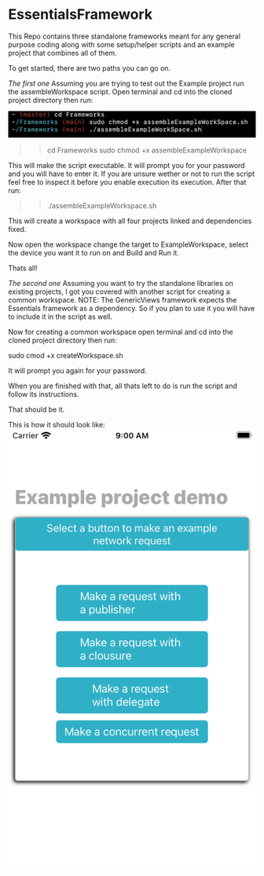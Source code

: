 # EssentialsFramework
This Repo contains three standalone frameworks meant for any general purpose coding along with some setup/helper scripts and an example project that combines all of them.

To get started, there are two paths you can go on.
  
*The first one*
Assuming you are trying to test out the Example project run the assembleWorkspace script. 
Open terminal and cd into the cloned project directory then run:

![Alt text](assemblingWorkspace.png?raw=true)

>> cd Frameworks
>> sudo chmod +x assembleExampleWorkspace

This will make the script executable. It will prompt you for your password and you will have to enter it. If you are unsure wether or not to run the script feel free to inspect it before you enable execution its execution. 
After that run: 

>> ./assembleExampleWorkspace.sh

This will create a workspace with all four projects linked and dependencies fixed. 

Now open the workspace change the target to ExampleWorkspace, select the device you want it to run on and Build and Run it. 

Thats all!

*The second one*
Assuming you want to try the standalone libraries on existing projects, I got you covered with another script for creating a common workspace. 
NOTE: The GenericViews framework expects the Essentials framework as a dependency. So if you plan to use it you will have to include it in the script as well. 

Now for creating a common workspace open terminal and cd into the cloned project directory then run:

sudo cmod +x createWorkspace.sh 

It will prompt you again for your password. 

When you are finished with that, all thats left to do is run the script and follow its instructions. 
 
That should be it. 

This is how it should look like: 
![Alt text](Example_Project_SS.png?raw=true)

